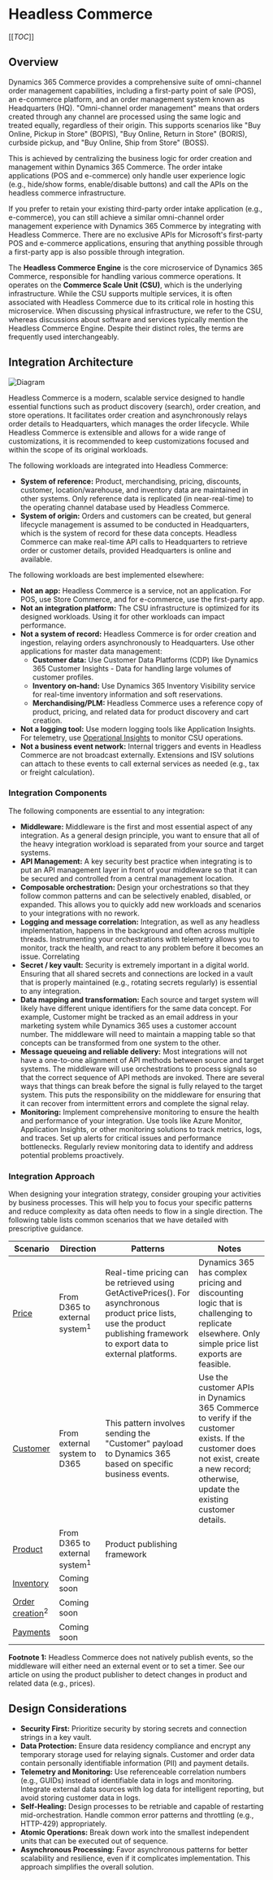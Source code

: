# Headless Commerce

[[_TOC_]]

## Overview

Dynamics 365 Commerce provides a comprehensive suite of omni-channel order management capabilities, including a first-party point of sale (POS), an e-commerce platform, and an order management system known as Headquarters (HQ). "Omni-channel order management" means that orders created through any channel are processed using the same logic and treated equally, regardless of their origin. This supports scenarios like "Buy Online, Pickup in Store" (BOPIS), "Buy Online, Return in Store" (BORIS), curbside pickup, and "Buy Online, Ship from Store" (BOSS).

This is achieved by centralizing the business logic for order creation and management within Dynamics 365 Commerce. The order intake applications (POS and e-commerce) only handle user experience logic (e.g., hide/show forms, enable/disable buttons) and call the APIs on the headless commerce infrastructure.

If you prefer to retain your existing third-party order intake application (e.g., e-commerce), you can still achieve a similar omni-channel order management experience with Dynamics 365 Commerce by integrating with Headless Commerce. There are no exclusive APIs for Microsoft's first-party POS and e-commerce applications, ensuring that anything possible through a first-party app is also possible through integration.

The **Headless Commerce Engine** is the core microservice of Dynamics 365 Commerce, responsible for handling various commerce operations. It operates on the **Commerce Scale Unit (CSU)**, which is the underlying infrastructure. While the CSU supports multiple services, it is often associated with Headless Commerce due to its critical role in hosting this microservice. When discussing physical infrastructure, we refer to the CSU, whereas discussions about software and services typically mention the Headless Commerce Engine. Despite their distinct roles, the terms are frequently used interchangeably.

## Integration Architecture

![Diagram](../../Resources/Architecture.png)

Headless Commerce is a modern, scalable service designed to handle essential functions such as product discovery (search), order creation, and store operations. It facilitates order creation and asynchronously relays order details to Headquarters, which manages the order lifecycle. While Headless Commerce is extensible and allows for a wide range of customizations, it is recommended to keep customizations focused and within the scope of its original workloads.

The following workloads are integrated into Headless Commerce:

- **System of reference:** Product, merchandising, pricing, discounts, customer, location/warehouse, and inventory data are maintained in other systems. Only reference data is replicated (in near-real-time) to the operating channel database used by Headless Commerce.
- **System of origin:** Orders and customers can be created, but general lifecycle management is assumed to be conducted in Headquarters, which is the system of record for these data concepts. Headless Commerce can make real-time API calls to Headquarters to retrieve order or customer details, provided Headquarters is online and available.

The following workloads are best implemented elsewhere:

- **Not an app:** Headless Commerce is a service, not an application. For POS, use Store Commerce, and for e-commerce, use the first-party app.
- **Not an integration platform:** The CSU infrastructure is optimized for its designed workloads. Using it for other workloads can impact performance.
- **Not a system of record:** Headless Commerce is for order creation and ingestion, relaying orders asynchronously to Headquarters. Use other applications for master data management:
  - **Customer data:** Use Customer Data Platforms (CDP) like Dynamics 365 Customer Insights - Data for handling large volumes of customer profiles.
  - **Inventory on-hand:** Use Dynamics 365 Inventory Visibility service for real-time inventory information and soft reservations.
  - **Merchandising/PLM:** Headless Commerce uses a reference copy of product, pricing, and related data for product discovery and cart creation.
- **Not a logging tool:** Use modern logging tools like Application Insights. For telemetry, use [Operational Insights](https://learn.microsoft.com/en-us/dynamics365/commerce/dev-itpro/operational-insights) to monitor CSU operations.
- **Not a business event network:** Internal triggers and events in Headless Commerce are not broadcast externally. Extensions and ISV solutions can attach to these events to call external services as needed (e.g., tax or freight calculation).

### Integration Components

The following components are essential to any integration:

- **Middleware:** Middleware is the first and most essential aspect of any integration. As a general design principle, you want to ensure that all of the heavy integration workload is separated from your source and target systems.
- **API Management:** A key security best practice when integrating is to put an API management layer in front of your middleware so that it can be secured and controlled from a central management location.
- **Composable orchestration:** Design your orchestrations so that they follow common patterns and can be selectively enabled, disabled, or expanded. This allows you to quickly add new workloads and scenarios to your integrations with no rework.
- **Logging and message correlation:** Integration, as well as any headless implementation, happens in the background and often across multiple threads. Instrumenting your orchestrations with telemetry allows you to monitor, track the health, and react to any problem before it becomes an issue. Correlating
- **Secret / key vault:** Security is extremely important in a digital world. Ensuring that all shared secrets and connections are locked in a vault that is properly maintained (e.g., rotating secrets regularly) is essential to any integration.
- **Data mapping and transformation:** Each source and target system will likely have different unique identifiers for the same data concept. For example, Customer might be tracked as an email address in your marketing system while Dynamics 365 uses a customer account number. The middleware will need to maintain a mapping table so that concepts can be transformed from one system to the other.
- **Message queueing and reliable delivery:** Most integrations will not have a one-to-one alignment of API methods between source and target systems. The middleware will use orchestrations to process signals so that the correct sequence of API methods are invoked. There are several ways that things can break before the signal is fully relayed to the target system. This puts the responsibility on the middleware for ensuring that it can recover from intermittent errors and complete the signal relay.
- **Monitoring:** Implement comprehensive monitoring to ensure the health and performance of your integration. Use tools like Azure Monitor, Application Insights, or other monitoring solutions to track metrics, logs, and traces. Set up alerts for critical issues and performance bottlenecks. Regularly review monitoring data to identify and address potential problems proactively.

### Integration Approach

When designing your integration strategy, consider grouping your activities by business processes. This will help you to focus your specific patterns and reduce complexity as data often needs to flow in a single direction. The following table lists common scenarios that we have detailed with prescriptive guidance.

| Scenario                                       | Direction                                | Patterns                                                                                                                                                                     | Notes                                                                                                                                                                                  |
| ---------------------------------------------- | ---------------------------------------- | ---------------------------------------------------------------------------------------------------------------------------------------------------------------------------- | -------------------------------------------------------------------------------------------------------------------------------------------------------------------------------------- |
| [Price](../prices/prices.overview.md)          | From D365 to external system<sup>1</sup> | Real-time pricing can be retrieved using GetActivePrices(). For asynchronous product price lists, use the product publishing framework to export data to external platforms. | Dynamics 365 has complex pricing and discounting logic that is challenging to replicate elsewhere. Only simple price list exports are feasible.                                        |
| [Customer](../customers/customers.overview.md) | From external system to D365             | This pattern involves sending the "Customer" payload to Dynamics 365 based on specific business events.                                                                      | Use the customer APIs in Dynamics 365 Commerce to verify if the customer exists. If the customer does not exist, create a new record; otherwise, update the existing customer details. |
| [Product](../products/products.overview.md)    | From D365 to external system<sup>1</sup> | Product publishing framework                                                                                                                                                 |                                                                                                                                                                                        |
| [Inventory]()                                  | Coming soon                              |                                                                                                                                                                              |                                                                                                                                                                                        |
| [Order creation]()<sup>2</sup>                 | Coming soon                              |                                                                                                                                                                              |                                                                                                                                                                                        |
| [Payments]()                                   | Coming soon                              |                                                                                                                                                                              |                                                                                                                                                                                        |

**Footnote 1:** Headless Commerce does not natively publish events, so the middleware will either need an external event or to set a timer. See our article on using the product publisher to detect changes in product and related data (e.g., prices).

## Design Considerations

- **Security First:** Prioritize security by storing secrets and connection strings in a key vault.
- **Data Protection:** Ensure data residency compliance and encrypt any temporary storage used for relaying signals. Customer and order data contain personally identifiable information (PII) and payment details.
- **Telemetry and Monitoring:** Use referenceable correlation numbers (e.g., GUIDs) instead of identifiable data in logs and monitoring. Integrate external data sources with log data for intelligent reporting, but avoid storing customer data in logs.
- **Self-Healing:** Design processes to be retriable and capable of restarting mid-orchestration. Handle common error patterns and throttling (e.g., HTTP-429) appropriately.
- **Atomic Operations:** Break down work into the smallest independent units that can be executed out of sequence.
- **Asynchronous Processing:** Favor asynchronous patterns for better scalability and resilience, even if it complicates implementation. This approach simplifies the overall solution.
